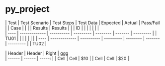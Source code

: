 # py_project


| Test | Test Scenario | Test Steps | Test Data | Expected | Actual  | Pass/Fail |
| Case |               |            |           | Results  | Results |           |
| ID   |               |            |           |          |         |           |                                             
| ---- | ------------- | ---------- | --------- | -------- | ------- | --------- |
| TU01 |               |            |           |          |         |           |
| ---- | ------------- | ---------- | --------- | -------- | ------- | --------- |
| TU02 |     



| Header | Header | Right  |
  ggg    
| ------ | ------ | -----: |
|  Cell  |  Cell  |   $10  |
|  Cell  |  Cell  |   $20  |
